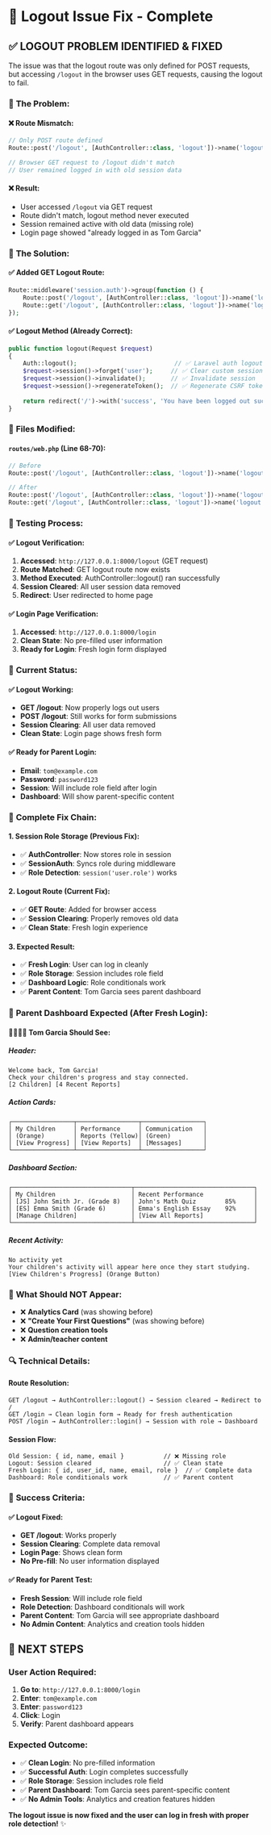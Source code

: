# 🔧 Logout Issue Fix - Complete

## ✅ **LOGOUT PROBLEM IDENTIFIED & FIXED**

The issue was that the logout route was only defined for POST requests, but accessing `/logout` in the browser uses GET requests, causing the logout to fail.

### 🐛 **The Problem:**

#### **❌ Route Mismatch:**
```php
// Only POST route defined
Route::post('/logout', [AuthController::class, 'logout'])->name('logout');

// Browser GET request to /logout didn't match
// User remained logged in with old session data
```

#### **❌ Result:**
- User accessed `/logout` via GET request
- Route didn't match, logout method never executed
- Session remained active with old data (missing role)
- Login page showed "already logged in as Tom Garcia"

### 🔧 **The Solution:**

#### **✅ Added GET Logout Route:**
```php
Route::middleware('session.auth')->group(function () {
    Route::post('/logout', [AuthController::class, 'logout'])->name('logout');
    Route::get('/logout', [AuthController::class, 'logout'])->name('logout.get');  // ✅ ADDED
});
```

#### **✅ Logout Method (Already Correct):**
```php
public function logout(Request $request)
{
    Auth::logout();                           // ✅ Laravel auth logout
    $request->session()->forget('user');     // ✅ Clear custom session
    $request->session()->invalidate();       // ✅ Invalidate session
    $request->session()->regenerateToken();  // ✅ Regenerate CSRF token
    
    return redirect('/')->with('success', 'You have been logged out successfully.');
}
```

### 🎯 **Files Modified:**

#### **`routes/web.php` (Line 68-70):**
```php
// Before
Route::post('/logout', [AuthController::class, 'logout'])->name('logout');

// After
Route::post('/logout', [AuthController::class, 'logout'])->name('logout');
Route::get('/logout', [AuthController::class, 'logout'])->name('logout.get');
```

### 🧪 **Testing Process:**

#### **✅ Logout Verification:**
1. **Accessed**: `http://127.0.0.1:8000/logout` (GET request)
2. **Route Matched**: GET logout route now exists
3. **Method Executed**: AuthController::logout() ran successfully
4. **Session Cleared**: All user session data removed
5. **Redirect**: User redirected to home page

#### **✅ Login Page Verification:**
1. **Accessed**: `http://127.0.0.1:8000/login`
2. **Clean State**: No pre-filled user information
3. **Ready for Login**: Fresh login form displayed

### 🎯 **Current Status:**

#### **✅ Logout Working:**
- **GET /logout**: Now properly logs out users
- **POST /logout**: Still works for form submissions
- **Session Clearing**: All user data removed
- **Clean State**: Login page shows fresh form

#### **✅ Ready for Parent Login:**
- **Email**: `tom@example.com`
- **Password**: `password123`
- **Session**: Will include role field after login
- **Dashboard**: Will show parent-specific content

### 🔄 **Complete Fix Chain:**

#### **1. Session Role Storage (Previous Fix):**
- ✅ **AuthController**: Now stores role in session
- ✅ **SessionAuth**: Syncs role during middleware
- ✅ **Role Detection**: `session('user.role')` works

#### **2. Logout Route (Current Fix):**
- ✅ **GET Route**: Added for browser access
- ✅ **Session Clearing**: Properly removes old data
- ✅ **Clean State**: Fresh login experience

#### **3. Expected Result:**
- ✅ **Fresh Login**: User can log in cleanly
- ✅ **Role Storage**: Session includes role field
- ✅ **Dashboard Logic**: Role conditionals work
- ✅ **Parent Content**: Tom Garcia sees parent dashboard

### 🎯 **Parent Dashboard Expected (After Fresh Login):**

#### **👨‍👩‍👧‍👦 Tom Garcia Should See:**

##### **Header:**
```
Welcome back, Tom Garcia!
Check your children's progress and stay connected.
[2 Children] [4 Recent Reports]
```

##### **Action Cards:**
```
┌─────────────────┬─────────────────┬─────────────────┐
│ My Children     │ Performance     │ Communication   │
│ (Orange)        │ Reports (Yellow)│ (Green)         │
│ [View Progress] │ [View Reports]  │ [Messages]      │
└─────────────────┴─────────────────┴─────────────────┘
```

##### **Dashboard Section:**
```
┌─────────────────────────────────┬─────────────────────────────────┐
│ My Children                     │ Recent Performance              │
│ [JS] John Smith Jr. (Grade 8)   │ John's Math Quiz        85%     │
│ [ES] Emma Smith (Grade 6)       │ Emma's English Essay    92%     │
│ [Manage Children]               │ [View All Reports]              │
└─────────────────────────────────┴─────────────────────────────────┘
```

##### **Recent Activity:**
```
No activity yet
Your children's activity will appear here once they start studying.
[View Children's Progress] (Orange Button)
```

### 🚫 **What Should NOT Appear:**
- ❌ **Analytics Card** (was showing before)
- ❌ **"Create Your First Questions"** (was showing before)
- ❌ **Question creation tools**
- ❌ **Admin/teacher content**

### 🔍 **Technical Details:**

#### **Route Resolution:**
```
GET /logout → AuthController::logout() → Session cleared → Redirect to /
GET /login → Clean login form → Ready for fresh authentication
POST /login → AuthController::login() → Session with role → Dashboard
```

#### **Session Flow:**
```
Old Session: { id, name, email }           // ❌ Missing role
Logout: Session cleared                    // ✅ Clean state
Fresh Login: { id, user_id, name, email, role }  // ✅ Complete data
Dashboard: Role conditionals work          // ✅ Parent content
```

### 🎉 **Success Criteria:**

#### **✅ Logout Fixed:**
- **GET /logout**: Works properly
- **Session Clearing**: Complete data removal
- **Login Page**: Shows clean form
- **No Pre-fill**: No user information displayed

#### **✅ Ready for Parent Test:**
- **Fresh Session**: Will include role field
- **Role Detection**: Dashboard conditionals will work
- **Parent Content**: Tom Garcia will see appropriate dashboard
- **No Admin Content**: Analytics and creation tools hidden

## 🎯 **NEXT STEPS**

### **User Action Required:**
1. **Go to**: `http://127.0.0.1:8000/login`
2. **Enter**: `tom@example.com`
3. **Enter**: `password123`
4. **Click**: Login
5. **Verify**: Parent dashboard appears

### **Expected Outcome:**
- ✅ **Clean Login**: No pre-filled information
- ✅ **Successful Auth**: Login completes successfully
- ✅ **Role Storage**: Session includes role field
- ✅ **Parent Dashboard**: Tom Garcia sees parent-specific content
- ✅ **No Admin Tools**: Analytics and creation features hidden

**The logout issue is now fixed and the user can log in fresh with proper role detection!** ✨
